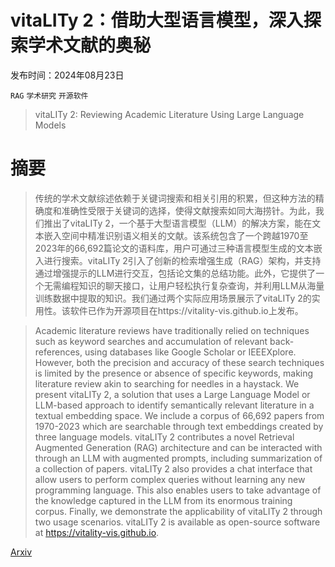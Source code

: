 # vitaLITy 2：借助大型语言模型，深入探索学术文献的奥秘

发布时间：2024年08月23日

`RAG` `学术研究` `开源软件`

> vitaLITy 2: Reviewing Academic Literature Using Large Language Models

# 摘要

> 传统的学术文献综述依赖于关键词搜索和相关引用的积累，但这种方法的精确度和准确性受限于关键词的选择，使得文献搜索如同大海捞针。为此，我们推出了vitaLITy 2，一个基于大型语言模型（LLM）的解决方案，能在文本嵌入空间中精准识别语义相关的文献。该系统包含了一个跨越1970至2023年的66,692篇论文的语料库，用户可通过三种语言模型生成的文本嵌入进行搜索。vitaLITy 2引入了创新的检索增强生成（RAG）架构，并支持通过增强提示的LLM进行交互，包括论文集的总结功能。此外，它提供了一个无需编程知识的聊天接口，让用户轻松执行复杂查询，并利用LLM从海量训练数据中提取的知识。我们通过两个实际应用场景展示了vitaLITy 2的实用性。该软件已作为开源项目在https://vitality-vis.github.io上发布。

> Academic literature reviews have traditionally relied on techniques such as keyword searches and accumulation of relevant back-references, using databases like Google Scholar or IEEEXplore. However, both the precision and accuracy of these search techniques is limited by the presence or absence of specific keywords, making literature review akin to searching for needles in a haystack. We present vitaLITy 2, a solution that uses a Large Language Model or LLM-based approach to identify semantically relevant literature in a textual embedding space. We include a corpus of 66,692 papers from 1970-2023 which are searchable through text embeddings created by three language models. vitaLITy 2 contributes a novel Retrieval Augmented Generation (RAG) architecture and can be interacted with through an LLM with augmented prompts, including summarization of a collection of papers. vitaLITy 2 also provides a chat interface that allow users to perform complex queries without learning any new programming language. This also enables users to take advantage of the knowledge captured in the LLM from its enormous training corpus. Finally, we demonstrate the applicability of vitaLITy 2 through two usage scenarios. vitaLITy 2 is available as open-source software at https://vitality-vis.github.io.

[Arxiv](https://arxiv.org/abs/2408.13450)